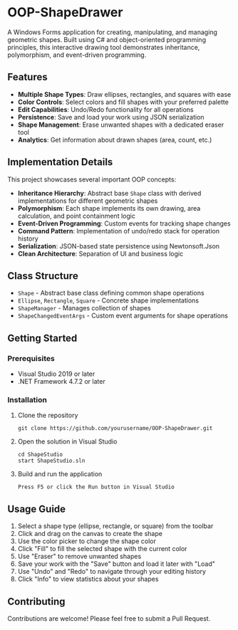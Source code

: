 # OOP-ShapeDrawer

A Windows Forms application for creating, manipulating, and managing geometric shapes. Built using C# and object-oriented programming principles, this interactive drawing tool demonstrates inheritance, polymorphism, and event-driven programming.

## Features

- **Multiple Shape Types**: Draw ellipses, rectangles, and squares with ease
- **Color Controls**: Select colors and fill shapes with your preferred palette
- **Edit Capabilities**: Undo/Redo functionality for all operations
- **Persistence**: Save and load your work using JSON serialization
- **Shape Management**: Erase unwanted shapes with a dedicated eraser tool
- **Analytics**: Get information about drawn shapes (area, count, etc.)

## Implementation Details

This project showcases several important OOP concepts:

- **Inheritance Hierarchy**: Abstract base `Shape` class with derived implementations for different geometric shapes
- **Polymorphism**: Each shape implements its own drawing, area calculation, and point containment logic
- **Event-Driven Programming**: Custom events for tracking shape changes
- **Command Pattern**: Implementation of undo/redo stack for operation history
- **Serialization**: JSON-based state persistence using Newtonsoft.Json
- **Clean Architecture**: Separation of UI and business logic

## Class Structure

- `Shape` - Abstract base class defining common shape operations
- `Ellipse`, `Rectangle`, `Square` - Concrete shape implementations
- `ShapeManager` - Manages collection of shapes
- `ShapeChangedEventArgs` - Custom event arguments for shape operations

## Getting Started

### Prerequisites

- Visual Studio 2019 or later
- .NET Framework 4.7.2 or later

### Installation

1. Clone the repository
   ```
   git clone https://github.com/yourusername/OOP-ShapeDrawer.git
   ```

2. Open the solution in Visual Studio
   ```
   cd ShapeStudio
   start ShapeStudio.sln
   ```

3. Build and run the application
   ```
   Press F5 or click the Run button in Visual Studio
   ```

## Usage Guide

1. Select a shape type (ellipse, rectangle, or square) from the toolbar
2. Click and drag on the canvas to create the shape
3. Use the color picker to change the shape color
4. Click "Fill" to fill the selected shape with the current color
5. Use "Eraser" to remove unwanted shapes
6. Save your work with the "Save" button and load it later with "Load"
7. Use "Undo" and "Redo" to navigate through your editing history
8. Click "Info" to view statistics about your shapes


## Contributing

Contributions are welcome! Please feel free to submit a Pull Request.

